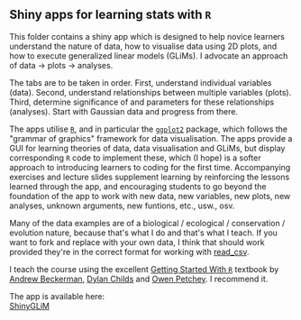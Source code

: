 ## Shiny apps for learning stats with `R`  

This folder contains a shiny app which is designed to help novice learners
understand the nature of data, how to visualise data using 2D plots, and how 
to execute generalized linear models (GLiMs). I advocate an approach of 
data -> plots -> analyses. 
 
The tabs are to be taken in order. First, understand individual variables 
(data). Second, understand relationships between multiple variables (plots). 
Third, determine significance of and parameters for these relationships 
(analyses). Start with Gaussian data and progress from there. 

The apps utilise [`R`](https://www.R-project.org), and in particular the 
[`ggplot2`](https://en.wikipedia.org/wiki/Ggplot2) 
package, which follows the "grammar of graphics" framework for data 
visualisation. The apps provide a GUI for learning theories of data, data 
visualisation and GLiMs, but display corresponding `R` code to implement these, 
which (I hope) is a softer approach to introducing learners to coding for the 
first time. Accompanying exercises and 
lecture slides supplement learning by reinforcing the lessons learned through
the app, and encouraging students to go beyond the foundation of the app to work 
with new data, new variables, new plots, new analyses, unknown arguments, 
new funtions, etc., usw., osv.  

Many of the data examples are of a biological / ecological / conservation / 
evolution nature, because that's what I do and that's what I teach. If you 
want to fork and replace with your own data, I think that should work 
provided they're in the correct format for working with 
[read_csv](https://readr.tidyverse.org/reference/read_delim.html).  

I teach the course using the excellent 
[Getting Started With `R`](https://global.oup.com/academic/product/getting-started-with-r-9780198787846?cc=us&lang=en&)
textbook by
[Andrew Beckerman](https://github.com/andbeck),
[Dylan Childs](https://github.com/dzchilds) and 
[Owen Petchey](https://github.com/opetchey).
I recommend it.

The app is available here:  
[ShinyGLiM](https://iainmstott.shinyapps.io/ShinyGLiM)  
